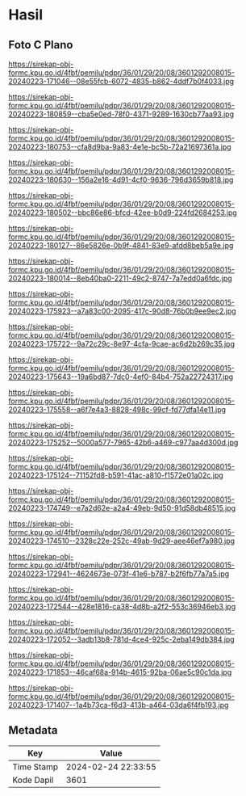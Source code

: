 # Hasil

## Foto C Plano

https://sirekap-obj-formc.kpu.go.id/4fbf/pemilu/pdpr/36/01/29/20/08/3601292008015-20240223-171046--08e55fcb-6072-4835-b862-4ddf7b0f4033.jpg

https://sirekap-obj-formc.kpu.go.id/4fbf/pemilu/pdpr/36/01/29/20/08/3601292008015-20240223-180859--cba5e0ed-78f0-4371-9289-1630cb77aa93.jpg

https://sirekap-obj-formc.kpu.go.id/4fbf/pemilu/pdpr/36/01/29/20/08/3601292008015-20240223-180753--cfa8d9ba-9a83-4e1e-bc5b-72a21697361a.jpg

https://sirekap-obj-formc.kpu.go.id/4fbf/pemilu/pdpr/36/01/29/20/08/3601292008015-20240223-180630--156a2e16-4d91-4cf0-9636-796d3659b818.jpg

https://sirekap-obj-formc.kpu.go.id/4fbf/pemilu/pdpr/36/01/29/20/08/3601292008015-20240223-180502--bbc86e86-bfcd-42ee-b0d9-224fd2684253.jpg

https://sirekap-obj-formc.kpu.go.id/4fbf/pemilu/pdpr/36/01/29/20/08/3601292008015-20240223-180127--86e5826e-0b9f-4841-83e9-afdd8beb5a9e.jpg

https://sirekap-obj-formc.kpu.go.id/4fbf/pemilu/pdpr/36/01/29/20/08/3601292008015-20240223-180014--8eb40ba0-2211-49c2-8747-7a7edd0a6fdc.jpg

https://sirekap-obj-formc.kpu.go.id/4fbf/pemilu/pdpr/36/01/29/20/08/3601292008015-20240223-175923--a7a83c00-2095-417c-90d8-76b0b9ee9ec2.jpg

https://sirekap-obj-formc.kpu.go.id/4fbf/pemilu/pdpr/36/01/29/20/08/3601292008015-20240223-175722--9a72c29c-8e97-4cfa-9cae-ac6d2b269c35.jpg

https://sirekap-obj-formc.kpu.go.id/4fbf/pemilu/pdpr/36/01/29/20/08/3601292008015-20240223-175643--19a6bd87-7dc0-4ef0-84b4-752a22724317.jpg

https://sirekap-obj-formc.kpu.go.id/4fbf/pemilu/pdpr/36/01/29/20/08/3601292008015-20240223-175558--a6f7e4a3-8828-498c-99cf-fd77dfa14e11.jpg

https://sirekap-obj-formc.kpu.go.id/4fbf/pemilu/pdpr/36/01/29/20/08/3601292008015-20240223-175252--5000a577-7965-42b6-a469-c977aa4d300d.jpg

https://sirekap-obj-formc.kpu.go.id/4fbf/pemilu/pdpr/36/01/29/20/08/3601292008015-20240223-175124--71152fd8-b591-41ac-a810-f1572e01a02c.jpg

https://sirekap-obj-formc.kpu.go.id/4fbf/pemilu/pdpr/36/01/29/20/08/3601292008015-20240223-174749--e7a2d62e-a2a4-49eb-9d50-91d58db48515.jpg

https://sirekap-obj-formc.kpu.go.id/4fbf/pemilu/pdpr/36/01/29/20/08/3601292008015-20240223-174510--2328c22e-252c-49ab-9d29-aee46ef7a980.jpg

https://sirekap-obj-formc.kpu.go.id/4fbf/pemilu/pdpr/36/01/29/20/08/3601292008015-20240223-172941--4624673e-073f-41e6-b787-b2f6fb77a7a5.jpg

https://sirekap-obj-formc.kpu.go.id/4fbf/pemilu/pdpr/36/01/29/20/08/3601292008015-20240223-172544--428e1816-ca38-4d8b-a2f2-553c36946eb3.jpg

https://sirekap-obj-formc.kpu.go.id/4fbf/pemilu/pdpr/36/01/29/20/08/3601292008015-20240223-172052--3adb13b8-781d-4ce4-925c-2eba149db384.jpg

https://sirekap-obj-formc.kpu.go.id/4fbf/pemilu/pdpr/36/01/29/20/08/3601292008015-20240223-171853--46caf68a-914b-4615-92ba-06ae5c90c1da.jpg

https://sirekap-obj-formc.kpu.go.id/4fbf/pemilu/pdpr/36/01/29/20/08/3601292008015-20240223-171407--1a4b73ca-f6d3-413b-a464-03da6f4fb193.jpg


## Metadata

| Key        | Value               |
| ---------- | ------------------- |
| Time Stamp | 2024-02-24 22:33:55 |
| Kode Dapil | 3601                |



